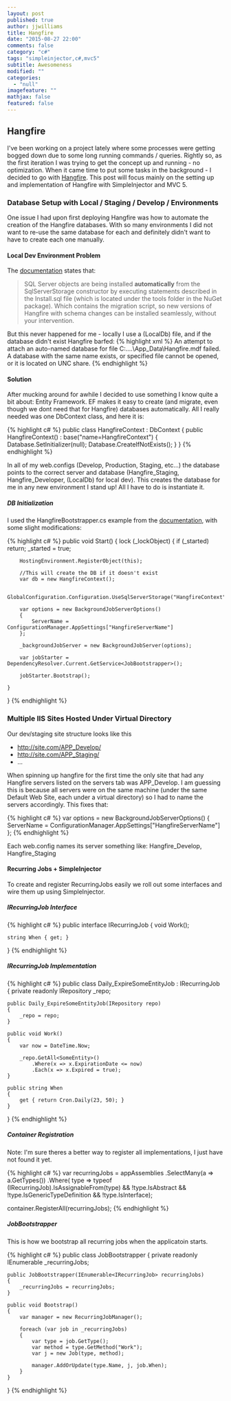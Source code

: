 ```yaml
---
layout: post
published: true
author: jjwilliams
title: Hangfire
date: "2015-08-27 22:00"
comments: false
category: "c#"
tags: "simpleinjector,c#,mvc5"
subtitle: Awesomeness
modified: ""
categories: 
  - "null"
imagefeature: ""
mathjax: false
featured: false
---
```


## Hangfire
I've been working on a project lately where some processes were getting bogged down due to some long running commands / queries. Rightly so, as the first iteration I was trying to get the concept up and running - no optimization. When it came time to put some tasks in the background - I decided to go with [Hangfire](http://hangfire.io/). This post will focus mainly on the setting up and implementation of Hangfire with SimpleInjector and MVC 5.

### Database Setup with Local / Staging / Develop / Environments
One issue I had upon first deploying Hangfire was how to automate the creation of the Hangfire databases. With so many environments I did not want to re-use the same database for each and definitely didn't want to have to create each one manually.

#### Local Dev Environment Problem
The [documentation](http://docs.hangfire.io/en/latest/configuration/using-sql-server.html) states that:

> SQL Server objects are being installed **automatically** from the SqlServerStorage constructor by executing statements described in the Install.sql file (which is located under the tools folder in the NuGet package). Which contains the migration script, so new versions of Hangfire with schema changes can be installed seamlessly, without your intervention.

But this never happened for me - locally I use a (LocalDb) file, and if the database didn't exist Hangfire barfed:
{% highlight xml %}
An attempt to attach an auto-named database for file C:\....\App_Data\Hangfire.mdf failed. A database with the same name exists, or specified file cannot be opened, or it is located on UNC share.
{% endhighlight %}

#### Solution
After mucking around for awhile I decided to use something I know quite a bit about: Entity Framework. EF makes it easy to create (and migrate, even though we dont need that for Hangfire) databases automatically.  All I really needed was one DbContext class, and here it is:

{% highlight c# %}
public class HangfireContext : DbContext
{
    public HangfireContext() : base("name=HangfireContext")
    {
        Database.SetInitializer<HangfireContext>(null);
        Database.CreateIfNotExists();
    }
}
{% endhighlight %}

In all of my web.configs (Develop, Production, Staging, etc...) the database points to the correct server and database (Hangfire_Staging, Hangfire_Developer, (LocalDb) for local dev). This creates the database for me in any new environment I stand up! All I have to do is instantiate it.

##### DB Initialization
I used the HangfireBootstrapper.cs example from the [documentation](http://docs.hangfire.io/en/latest/deployment-to-production/making-aspnet-app-always-running.html), with some slight modifications:

{% highlight c# %}
public void Start()
{
    lock (_lockObject)
    {
        if (_started) return;
        _started = true;

        HostingEnvironment.RegisterObject(this);
        
        //This will create the DB if it doesn't exist
        var db = new HangfireContext();

        GlobalConfiguration.Configuration.UseSqlServerStorage("HangfireContext");

        var options = new BackgroundJobServerOptions()
        {
            ServerName = ConfigurationManager.AppSettings["HangfireServerName"]
        };

        _backgroundJobServer = new BackgroundJobServer(options);

        var jobStarter = DependencyResolver.Current.GetService<JobBootstrapper>();

        jobStarter.Bootstrap();
               
    }
}
{% endhighlight %}

### Multiple IIS Sites Hosted Under Virtual Directory
Our dev/staging site structure looks like this
- http://site.com/APP_Develop/
- http://site.com/APP_Staging/
- ...

When spinning up hangfire for the first time the only site that had any Hangfire servers listed on the servers tab was APP_Develop. I am guessing this is because all servers were on the same machine (under the same Default Web Site, each under a virtual directory) so I had to name the servers accordingly. This fixes that:

{% highlight c# %}
var options = new BackgroundJobServerOptions()
{
	ServerName = ConfigurationManager.AppSettings["HangfireServerName"]
};
{% endhighlight %}

Each web.config names its server something like: Hangfire_Develop, Hangfire_Staging

#### Recurring Jobs + SimpleInjector
To create and register RecurringJobs easily we roll out some interfaces and wire them up using SimpleInjector.

##### IRecurringJob Interface

{% highlight c# %}
public interface IRecurringJob
{
    void Work();

    string When { get; }
}
{% endhighlight %}

##### IRecurringJob Implementation
{% highlight c# %}
public class Daily_ExpireSomeEntityJob : IRecurringJob
{
    private readonly IRepository _repo;

    public Daily_ExpireSomeEntityJob(IRepository repo)
    {
        _repo = repo;
    }

    public void Work()
    {
        var now = DateTime.Now;
        
        _repo.GetAll<SomeEntity>()
        	.Where(x => x.ExpirationDate <= now)
            .Each(x => x.Expired = true);
    }

    public string When
    {
        get { return Cron.Daily(23, 50); }
    }
}
{% endhighlight %}

##### Container Registration

Note: I'm sure theres a better way to register all implementations, I just have not found it yet.

{% highlight c# %}
var recurringJobs = 
    appAssemblies
    .SelectMany(a => a.GetTypes())
    .Where(
        type =>
            typeof (IRecurringJob).IsAssignableFrom(type) && 
            !type.IsAbstract && 
            !type.IsGenericTypeDefinition && 
            !type.IsInterface);
            
container.RegisterAll<IRecurringJob>(recurringJobs);
{% endhighlight %}

##### JobBootstrapper

This is how we bootstrap all recurring jobs when the applicatoin starts.

{% highlight c# %}
public class JobBootstrapper
{
    private readonly IEnumerable<IRecurringJob> _recurringJobs;

    public JobBootstrapper(IEnumerable<IRecurringJob> recurringJobs)
    {
        _recurringJobs = recurringJobs;
    }

    public void Bootstrap()
    {
        var manager = new RecurringJobManager();

        foreach (var job in _recurringJobs)
        {
            var type = job.GetType();
            var method = type.GetMethod("Work");
            var j = new Job(type, method);

            manager.AddOrUpdate(type.Name, j, job.When);
        }
    }
}
{% endhighlight %}
